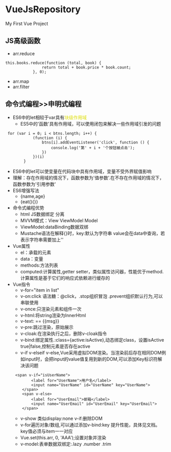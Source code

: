 # VueJsRepository
My First Vue Project
##  JS高级函数
+   arr.reduce
```
this.books.reduce(function (total, book) {
                return total + book.price * book.count;
            }, 0);
```
+   arr.map
+   arr.filter
##  命令式编程>>申明式编程
+   ES6中的let相较于var具有<font color="#dddd00">块级作用域</font>
    -   ES5中的'函数'具有作用域，可以使用闭包来解决一些作用域引发的问题
``` 
 for (var i = 0; i < btns.length; i++) {
            (function (i) {
                btns[i].addEventListener('click', function () {
                    console.log('第' + i + '个按钮被点击');
                })
            })(i)
        }
```
+   ES6中的let可以使变量在代码块中具有作用域，变量不受外界赋值影响
+   理解：存在作用域的情况下，函数参数为'值参数'.在不存在作用域的情况下，函数参数为'引用参数'
+   ES6增强写法
    -   {name,age}
    -   {eat(){}}
+   命令式编程优势
    -   html JS数据绑定 分离
    -   MVVM模式：View ViewModel Model
    -   ViewModel:dataBinding数据双绑
    -   Mustache语法在解释{}时，key:默认为字符串 value会在data中查询，若表示字符串需要加上''
+   Vue属性
    -   el：承载的元素
    -   data：变量
    -   methods:方法列表
    -   computed:计算属性,getter setter，类似属性访问器，性能优于method.计算属性是基于它们的响应式依赖进行缓存的
+   Vue指令
    -   v-for="item in list"
    -   v-on:click 语法糖：@click，.stop组织冒泡 .prevent组织默认行为,可以串联使用
    -   v-once:只渲染元素和组件一次
    -   v-html:将string渲染为InnerHtml
    -   v-text:<span v-text="msg"> == </span> <span>{{msg}}</span>
    -   v-pre:跳过渲染，原始展示
    -   v-cloak:在渲染执行之后，删除v-cloak指令
    -   v-bind:绑定属性.:class={active:isActive},动态绑定class，设置isActive true|false,控制元素是否存在active
    -   v-if v-elseif v-else,Vue采用虚拟DOM渲染。当渲染前后存在相同DOM例如input时，会把input的value值复用到新的DOM,可以添加Key标识符解决该问题
    ```
     <span v-if="isUserName">
            <label for="UserName">用户名</label>
            <input name="UserName" id="UserName" key="UserName">
        </span>
        <span v-else>
            <label for="UserEmail">邮箱</label>
            <input name="UserEmail" id="UserEmail" key="UserEmail">
        </span>
    ```
    -   v-show 类似display:none v-if:删除DOM
    -   v-for遍历对象/数组,可以通过添加v-bind:key 提升性能，具体见文档。key值必须与item一一对应
    -   Vue.set(this.arr, 0, 'AAA');设置对象并渲染
    -   v-model:表单数据双绑定:.lazy .number .trim
